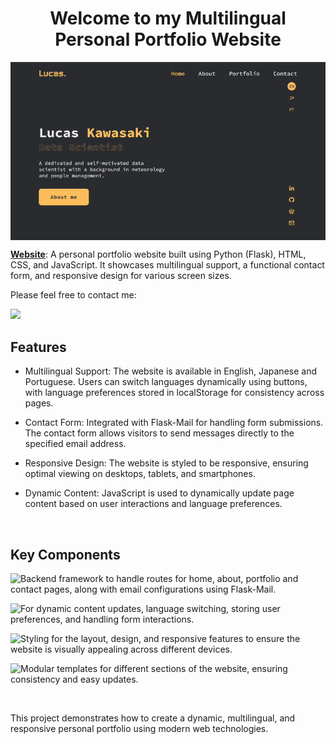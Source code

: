 <h1 align="center">Welcome to my Multilingual Personal Portfolio Website</h1>

<img align="center" src="https://github.com/KawasakiLucas/my-portfolio-website/blob/master/static/images/website.gif">

**[Website](https://kawasakilucas.pythonanywhere.com/)**: A personal portfolio website built using Python (Flask), HTML, CSS, and JavaScript. It showcases multilingual support, a functional contact form, and responsive design for various screen sizes.


Please feel free to contact me:
<p align="left">
  <a href="https://www.linkedin.com/in/lucas-kawasaki/">
    <img src="https://skillicons.dev/icons?i=linkedin" />
  </a>
</p>

<h2 align="left">Features</h2>

- Multilingual Support: The website is available in English, Japanese and Portuguese. Users can switch languages dynamically using buttons, with language preferences stored in localStorage for consistency across pages.

- Contact Form: Integrated with Flask-Mail for handling form submissions. The contact form allows visitors to send messages directly to the specified email address.

- Responsive Design: The website is styled to be responsive, ensuring optimal viewing on desktops, tablets, and smartphones.

- Dynamic Content: JavaScript is used to dynamically update page content based on user interactions and language preferences.


<br />
<h2 align="left">Key Components</h2>
<img align="left" src="https://skillicons.dev/icons?i=python,flask">

Backend framework to handle routes for home, about, portfolio and contact pages, along with email configurations using Flask-Mail.

<img align="left" src="https://skillicons.dev/icons?i=javascript">

For dynamic content updates, language switching, storing user preferences, and handling form interactions.

<img align="left" src="https://skillicons.dev/icons?i=css">

Styling for the layout, design, and responsive features to ensure the website is visually appealing across different devices.

<img align="left" src="https://skillicons.dev/icons?i=html">

Modular templates for different sections of the website, ensuring consistency and easy updates.

<br />

This project demonstrates how to create a dynamic, multilingual, and responsive personal portfolio using modern web technologies.
